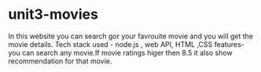 # unit3-movies
In this website you can search gor your favrouite movie and you will get the movie details.
Tech stack used - node.js , web API, HTML ,CSS
features- you can search any movie.If movie ratings higer then 8.5 it also show recommendation for that movie.
